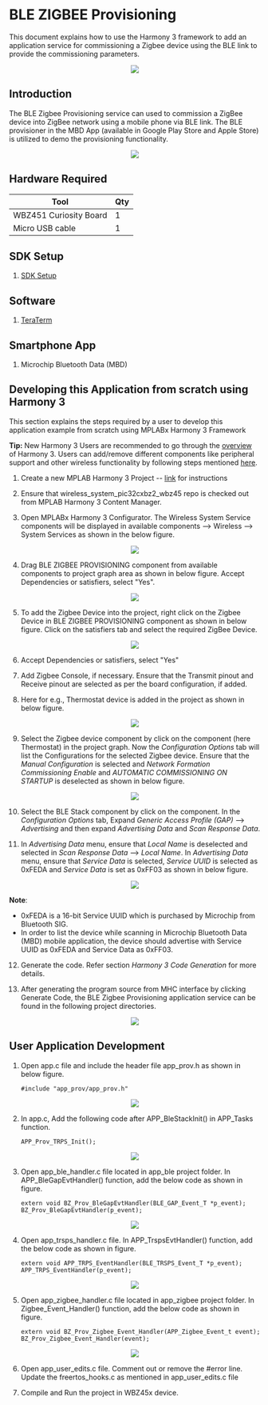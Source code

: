 # BLE ZIGBEE Provisioning

This document explains how to use the Harmony 3 framework to add an application service for commissioning a Zigbee device using the BLE link to provide the commissioning parameters.

 <div style="text-align:center"><img src="docs/resources/Ble_zigbee_link.jpg" /></div>

## Introduction

The BLE Zigbee Provisioning service can used to commission a ZigBee device into ZigBee network using a mobile phone via BLE link.
The BLE provisioner in the MBD App (available in Google Play Store and Apple Store) is utilized to demo the provisioning functionality.

 <div style="text-align:center"><img src="docs/resources/mbdApp_Home.jpg" /></div>

## Hardware Required

  |**Tool**                | **Qty**  |
  |------------------------| ---------|
  |WBZ451 Curiosity Board  | 1        |
  |Micro USB cable         | 1        |

## SDK Setup

1.  [SDK Setup](../../../../docs/pic32cx_bz2_wbz45x_sdk_setup.md)

## Software

1.  [TeraTerm](https://ttssh2.osdn.jp/index.html.en) 

## Smartphone App

1.  Microchip Bluetooth Data (MBD)

## Developing this Application from scratch using Harmony 3

This section explains the steps required by a user to develop this application example from scratch using MPLABx Harmony 3 Framework

**Tip:** New Harmony 3 Users are recommended to go through the [overview](https://microchip-mplab-harmony.github.io/mhc/doc/readme.html) of Harmony 3. Users can add/remove different components like peripheral support and other wireless functionality by following steps mentioned [here](https://microchip-mplab-harmony.github.io/mhc/doc/readme_mhc_configuration.html). 

1.  Create a new MPLAB Harmony 3 Project -- [link](../../../../docs/creating_new_mplabx_harmony_project.md) for instructions

2.  Ensure that wireless_system_pic32cxbz2_wbz45 repo is checked out from MPLAB Harmony 3 Content Manager.

3.  Open MPLABx Harmony 3 Configurator. The Wireless System Service components will be displayed in available components --> Wireless --> System Services as shown in the below figure.

 <div style="text-align:center"><img src="docs/resources/Wireless_System_Service_active_components.jpg" /></div>

4.  Drag BLE ZIGBEE PROVISIONING component from available components to project graph area as shown in below figure. Accept Dependencies or satisfiers, select "Yes".

 <div style="text-align:center"><img src="docs/resources/BZ_Prov_project_Graph.jpg" /></div>

5.  To add the Zigbee Device into the project, right click on the Zigbee Device in BLE ZIGBEE PROVISIONING component as shown in below figure. Click on the satisfiers tab and select the required ZigBee Device.

 <div style="text-align:center"><img src="docs/resources/zigbee_device_selection.jpg" /></div>
 
6.  Accept Dependencies or satisfiers, select "Yes"

7.  Add Zigbee Console, if necessary. Ensure that the Transmit pinout and Receive pinout are selected as per the board configuration, if added.

8.  Here for e.g., Thermostat device is added in the project as shown in below figure.

 <div style="text-align:center"><img src="docs/resources/BZ_Prov_Thermostat.jpg" /></div>

9.  Select the Zigbee device component by click on the component (here Thermostat) in the project graph. Now the *Configuration Options* tab will list the Configurations for the selected Zigbee device.
	Ensure that the *Manual Configuration* is selected and *Network Formation Commissioning Enable* and *AUTOMATIC COMMISSIONING ON STARTUP* is deselected as shown in below figure.
	
 <div style="text-align:center"><img src="docs/resources/Zigbee_device_Configuration.jpg" /></div>

10. Select the BLE Stack component by click on the component. In the *Configuration Options* tab, Expand *Generic Access Profile (GAP)* --> *Advertising* and then expand *Advertising Data* and *Scan Response Data*.

11. In *Advertising Data* menu, ensure that *Local Name* is deselected and selected in *Scan Response Data* --> *Local Name*. 
	In *Advertising Data* menu, ensure that *Service Data* is selected, *Service UUID* is selected as 0xFEDA and *Service Data* is set as 0xFF03 as shown in below figure.

 <div style="text-align:center"><img src="docs/resources/BLE_Adv_MBD_app.jpg" /></div>

**Note**: 
- 0xFEDA is a 16-bit Service UUID which is purchased by Microchip from Bluetooth SIG. 
- In order to list the device while scanning in Microchip Bluetooth Data (MBD) mobile application, the device should advertise with Service UUID as 0xFEDA and Service Data as 0xFF03.

12. Generate the code. Refer section *Harmony 3 Code Generation* for more details.

13. After generating the program source from MHC interface by clicking Generate Code, the BLE Zigbee Provisioning application service can be found in the following project directories.

 <div style="text-align:center"><img src="docs/resources/project_files.jpg" /></div>

## User Application Development

1.  Open app.c file and include the header file app_prov.h as shown in below figure.

    `#include "app_prov/app_prov.h"`

 <div style="text-align:center"><img src="docs/resources/app_c_include_header.jpg" /></div>

2.  In app.c, Add the following code after APP_BleStackInit() in APP_Tasks function.

    `APP_Prov_TRPS_Init();`

 <div style="text-align:center"><img src="docs/resources/app_c_app_task.jpg" /></div>

3.  Open app_ble_handler.c file located in app_ble project folder. In APP_BleGapEvtHandler() function, add the below code as shown in figure.

    `extern void BZ_Prov_BleGapEvtHandler(BLE_GAP_Event_T *p_event);`\
    `BZ_Prov_BleGapEvtHandler(p_event);`
	
 <div style="text-align:center"><img src="docs/resources/app_ble_handler.jpg" /></div>

4.  Open app_trsps_handler.c file. In APP_TrspsEvtHandler() function, add the below code as shown in figure.

    `extern void APP_TRPS_EventHandler(BLE_TRSPS_Event_T *p_event);`\
    `APP_TRPS_EventHandler(p_event);`

 <div style="text-align:center"><img src="docs/resources/app_trps_event_handler.jpg" /></div>
 
5.  Open app_zigbee_handler.c file located in app_zigbee project folder. In Zigbee_Event_Handler() function, add the below code as shown in figure.

    `extern void BZ_Prov_Zigbee_Event_Handler(APP_Zigbee_Event_t event);`\
    `BZ_Prov_Zigbee_Event_Handler(event);`

 <div style="text-align:center"><img src="docs/resources/app_zigbee_handler.jpg" /></div>

6.  Open app_user_edits.c file. Comment out or remove the #error line. Update the freertos_hooks.c as mentioned in app_user_edits.c file

7.  Compile and Run the project in WBZ45x device.

  
 
